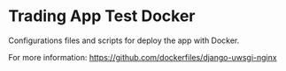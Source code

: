 # Trading App Test Docker

Configurations files and scripts for deploy the app with Docker.

For more information: https://github.com/dockerfiles/django-uwsgi-nginx
